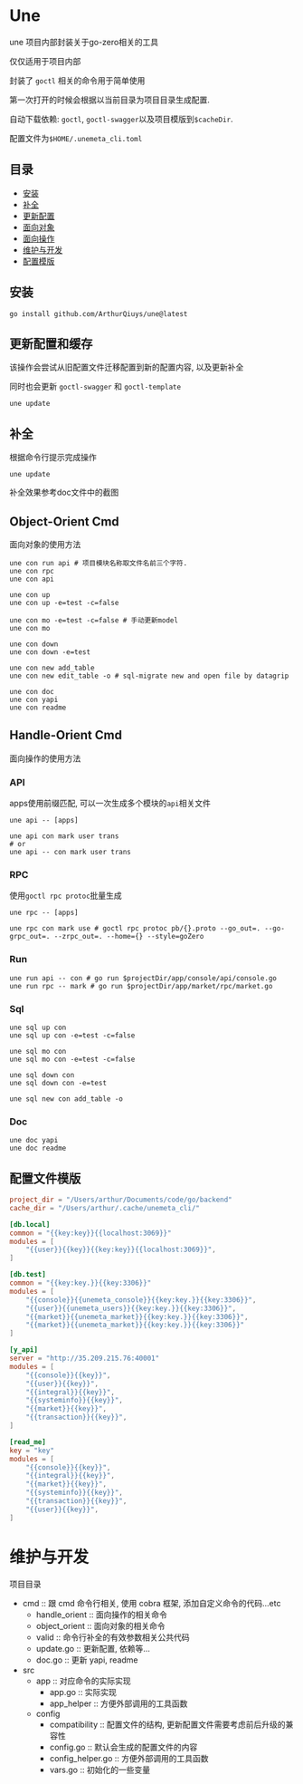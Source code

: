 # Une

une 项目内部封装关于go-zero相关的工具

仅仅适用于项目内部

封装了 `goctl` 相关的命令用于简单使用

第一次打开的时候会根据以当前目录为项目目录生成配置.

自动下载依赖: `goctl`, `goctl-swagger`以及项目模版到`$cacheDir`.

配置文件为`$HOME/.unemeta_cli.toml`

## 目录

- [安装](#安装)
- [补全](#补全)
- [更新配置](#更新配置和缓存)
- [面向对象](#object-orient-cmd)
- [面向操作](#handle-orient-cmd)
- [维护与开发](#维护与开发)
- [配置模版](#配置文件模版)


## 安装

```shell
go install github.com/ArthurQiuys/une@latest
```

## 更新配置和缓存

该操作会尝试从旧配置文件迁移配置到新的配置内容, 以及更新补全

同时也会更新 `goctl-swagger` 和 `goctl-template`

```shell
une update
```

## 补全

根据命令行提示完成操作

```shell
une update
```

补全效果参考doc文件中的截图

## Object-Orient Cmd

面向对象的使用方法

```shell
une con run api # 项目模块名称取文件名前三个字符.
une con rpc
une con api

une con up
une con up -e=test -c=false

une con mo -e=test -c=false # 手动更新model
une con mo

une con down
une con down -e=test

une con new add_table
une con new edit_table -o # sql-migrate new and open file by datagrip

une con doc
une con yapi
une con readme
```

## Handle-Orient Cmd

面向操作的使用方法

### API

apps使用前缀匹配, 可以一次生成多个模块的`api`相关文件

`une api -- [apps]`

```shell
une api con mark user trans
# or
une api -- con mark user trans
```

### RPC

使用`goctl rpc protoc`批量生成

`une rpc -- [apps]`

```shell
une rpc con mark use # goctl rpc protoc pb/{}.proto --go_out=. --go-grpc_out=. --zrpc_out=. --home={} --style=goZero
```

### Run

```shell
une run api -- con # go run $projectDir/app/console/api/console.go
une run rpc -- mark # go run $projectDir/app/market/rpc/market.go
```

### Sql

```shell
une sql up con
une sql up con -e=test -c=false

une sql mo con
une sql mo con -e=test -c=false

une sql down con
une sql down con -e=test

une sql new con add_table -o
```

### Doc

```shell
une doc yapi
une doc readme
```

## 配置文件模版

```toml
project_dir = "/Users/arthur/Documents/code/go/backend"
cache_dir = "/Users/arthur/.cache/unemeta_cli/"

[db.local]
common = "{{key:key}}{{localhost:3069}}"
modules = [
    "{{user}}{{key}}{{key:key}}{{localhost:3069}}",
]

[db.test]
common = "{{key:key.}}{{key:3306}}"
modules = [
    "{{console}}{{unemeta_console}}{{key:key.}}{{key:3306}}",
	"{{user}}{{unemeta_users}}{{key:key.}}{{key:3306}}",
	"{{market}}{{unemeta_market}}{{key:key.}}{{key:3306}}",
	"{{market}}{{unemeta_market}}{{key:key.}}{{key:3306}}"
]

[y_api]
server = "http://35.209.215.76:40001"
modules = [
    "{{console}}{{key}}",
	"{{user}}{{key}}",
	"{{integral}}{{key}}",
	"{{systeminfo}}{{key}}",
	"{{market}}{{key}}",
	"{{transaction}}{{key}}",
]

[read_me]
key = "key"
modules = [
    "{{console}}{{key}}",
	"{{integral}}{{key}}",
	"{{market}}{{key}}",
	"{{systeminfo}}{{key}}",
	"{{transaction}}{{key}}",
	"{{user}}{{key}}",
]
```

# 维护与开发

项目目录

- cmd :: 跟 cmd 命令行相关, 使用 cobra 框架, 添加自定义命令的代码...etc
  - handle_orient :: 面向操作的相关命令
  - object_orient :: 面向对象的相关命令
  - valid :: 命令行补全的有效参数相关公共代码
  - update.go :: 更新配置, 依赖等...
  - doc.go :: 更新 yapi, readme
- src
  - app :: 对应命令的实际实现
    - app.go :: 实际实现
	- app_helper :: 方便外部调用的工具函数
  - config
    - compatibility :: 配置文件的结构, 更新配置文件需要考虑前后升级的兼容性
	- config.go :: 默认会生成的配置文件的内容
	- config_helper.go :: 方便外部调用的工具函数
	- vars.go :: 初始化的一些变量